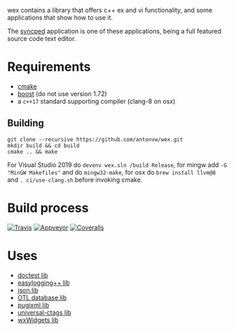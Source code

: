 wex contains a library that offers c++ ex and vi functionality, 
and some applications that show how to use it.

The [syncped](http://sourceforge.net/projects/syncped) application is 
one of these applications, being a full featured source code text editor. 

# Requirements

- [cmake](http://www.cmake.org/)    
- [boost](https://www.boost.org) (do not use version 1.72)
- a `c++17` standard supporting compiler (clang-8 on osx)    

## Building

```
git clone --recursive https://github.com/antonvw/wex.git    
mkdir build && cd build   
cmake .. && make
```

For Visual Studio 2019 do 
  `devenv wex.sln /build Release`,
for mingw add `-G "MinGW Makefiles"` and do `mingw32-make`, for osx do 
`brew install llvm@8` and `. ci/use-clang.sh` before invoking cmake.

# Build process 

  [![Travis](https://travis-ci.org/antonvw/wex.png?branch=develop)](https://travis-ci.org/antonvw/wex)
  [![Appveyor](https://ci.appveyor.com/api/projects/status/a346d8537whyrjev?svg=true)](https://ci.appveyor.com/project/antonvw/wex)
  [![Coveralls](https://coveralls.io/repos/antonvw/wex/badge.svg?branch=develop&service=github)](https://coveralls.io/github/antonvw/wex?branch=develop)   

# Uses

- [doctest lib](https://github.com/onqtam/doctest)    
- [easylogging++ lib](https://github.com/amrayn/easyloggingpp)
- [json lib](https://github.com/nlohmann/json)    
- [OTL database lib](http://otl.sourceforge.net/)    
- [pugixml lib](https://github.com/zeux/pugixml)    
- [universal-ctags lib](https://github.com/universal-ctags/ctags)    
- [wxWidgets lib](https://github.com/wxWidgets/wxWidgets/)

